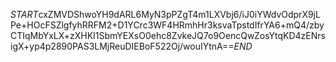 $START$cxZMVDShwoYH9dARL6MyN3pPZgT4m1LXVbj6/iJ0iYWdvOdprX9jLPe+HOcFSZlgfyhRRFM2+D1YCrc3WF4HRmhHr3ksvaTpstdIfrYA6+mQ4/zbyCTIqMbYxLX+zXHKI1SbmYEXsO0ehc8ZvkeJQ7o9OencQwZosYtqKD4zENrsigX+yp4p2890PAS3LMjReuDIEBoF522Oj/wouIYtnA==$END$